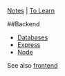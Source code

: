 [Notes](notes.md) | [To Learn](toLearn.md)

##Backend

* [Databases](databases.md)
* [Express](javascript/express.md)
* [Node](javascript/node.md)


See also [frontend](frontend.md)
